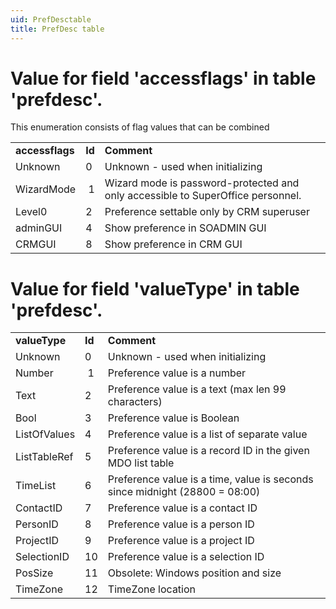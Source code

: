 ```yaml
---
uid: PrefDesctable
title: PrefDesc table
---
```


Value for field 'accessflags' in table 'prefdesc'. 
===================================================

This enumeration consists of flag values that can be combined

|                 |        |                                                                                 |
|-----------------|--------|---------------------------------------------------------------------------------|
| **accessflags** | **Id** | **Comment**                                                                     |
| Unknown         | 0      | Unknown - used when initializing                                                |
| WizardMode      |  1     | Wizard mode is password-protected and only accessible to SuperOffice personnel. |
| Level0          | 2      | Preference settable only by CRM superuser                                       |
| adminGUI        | 4      | Show preference in SOADMIN GUI                                                  |
| CRMGUI          | 8      | Show preference in CRM GUI                                                      |

Value for field 'valueType' in table 'prefdesc'.
================================================

|               |        |                                                                             |
|---------------|--------|-----------------------------------------------------------------------------|
| **valueType** | **Id** | **Comment**                                                                 |
| Unknown       | 0      | Unknown - used when initializing                                            |
| Number        |  1     | Preference value is a number                                                |
| Text          | 2      | Preference value is a text (max len 99 characters)                          |
| Bool          | 3      | Preference value is Boolean                                                 |
| ListOfValues  | 4      | Preference value is a list of separate value                                |
| ListTableRef  | 5      | Preference value is a record ID in the given MDO list table                 |
| TimeList      | 6      | Preference value is a time, value is seconds since midnight (28800 = 08:00) |
| ContactID     | 7      | Preference value is a contact ID                                            |
| PersonID      | 8      | Preference value is a person ID                                             |
| ProjectID     | 9      | Preference value is a project ID                                            |
| SelectionID   | 10     | Preference value is a selection ID                                          |
| PosSize       | 11     | Obsolete: Windows position and size                                         |
| TimeZone      | 12     | TimeZone location                                                           |